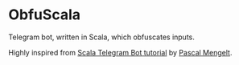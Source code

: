 # ObfuScala
Telegram bot, written in Scala, which obfuscates inputs.

Highly inspired from [Scala Telegram Bot tutorial](https://github.com/pme123/scala-telegrambot4s) by [Pascal Mengelt](https://github.com/pme123).

